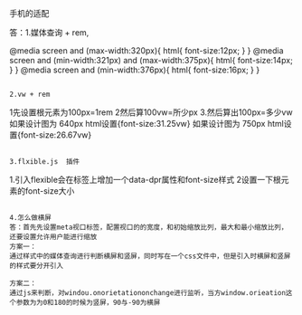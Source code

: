 手机的适配

答：1.媒体查询 + rem,

@media screen and (max-width:320px){
    html{
        font-size:12px;
    }
}
@media screen and (min-width:321px) and (max-width:375px){
    html{
        font-size:14px;
    }
}
@media screen and (min-width:376px){
    html{
        font-size:16px;
    }
}
```

2.vw + rem

```
1先设置根元素为100px=1rem
2然后算100vw=所少px
3.然后算出100px=多少vw
如果设计图为 640px    html设置{font-size:31.25vw}
如果设计图为 750px    html设置{font-size:26.67vw}
```

3.flxible.js  插件

```
1.引入flexible会在<html>标签上增加一个data-dpr属性和font-size样式
2设置一下根元素的font-size大小

```

4.怎么做横屏
答：首先先设置meta视口标签，配置视口的的宽度，和初始缩放比列，最大和最小缩放比列，还要设置允许用户能进行缩放
方案一：
通过样式中的媒体查询进行判断横屏和竖屏，同时写在一个css文件中，但是引入时横屏和竖屏 的样式要分开引入

方案二：
通过js来判断，对windou.onorietationonchange进行监听，当方window.orieation这个参数为为0和180的时候为竖屏，90与-90为横屏